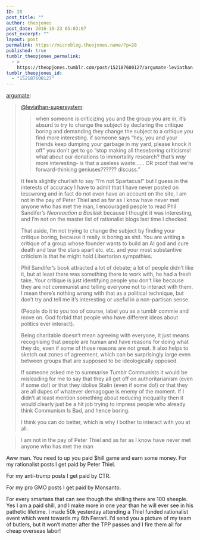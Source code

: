 ```yaml
---
ID: 28
post_title: ""
author: theojones
post_date: 2016-10-23 05:03:07
post_excerpt: ""
layout: post
permalink: https://microblog.theojones.name/?p=28
published: true
tumblr_theopjones_permalink:
  - >
    https://theopjones.tumblr.com/post/152187600127/argumate-leviathan-supersystem-when-someone
tumblr_theopjones_id:
  - "152187600127"
---
```

<p><a class="tumblr_blog" href="http://argumate.tumblr.com/post/152184281279">argumate</a>:</p>
<blockquote>
<p><a class="tumblelog" href="https://tmblr.co/mRo_gKtX8NZJv_Qa32YxfLg">@leviathan-supersystem</a>:</p>
<blockquote><p>when someone is criticizing you and the group you are in, it’s absurd to try to change the subject by declaring the critique boring and demanding they change the subject to a critique <i>you </i>find more interesting. if someone says “hey, you and your friends keep dumping your garbage in my yard, please knock it off” you don’t get to go “stop making all these<i>boring</i> criticisms! what about our donations to immortality research? that’s <i>way</i> more interesting- is that a useless waste…… OR proof that we’re forward-thinking geniuses?????? discuss.”<br /></p></blockquote>
<p>It feels slightly churlish to say “I’m not Spartacus!” but I guess in the interests of accuracy I have to admit that I have never posted on lesswrong and in fact do not even have an account on the site, I am not in the pay of Peter Thiel and as far as I know have never met anyone who has met the man, I encouraged people to read Phil Sandifer’s <i>Neoreaction a Basilisk</i> because I thought it was interesting, and I’m not on the master list of rationalist blogs last time I checked.</p>
<p>That aside, I’m not trying to change the subject by finding your critique boring, because it really is boring as shit. You are writing a critique of a group whose founder wants to build an AI god and cure death and tear the stars apart etc. etc. and your most substantive criticism is that he might hold Libertarian sympathies.</p>
<p>Phil Sandifer’s book attracted a lot of debate; a lot of people didn’t like it, but at least there was something there to work with, he had a fresh take. Your critique is just identifying people you don’t like because they are not communist and telling everyone not to interact with them. I mean there’s nothing wrong with that as a political technique, but don’t try and tell me it’s interesting or useful in a non-partisan sense.</p>
<p>(People do it to you too of course, label you as a tumblr commie and move on. God forbid that people who have different ideas about politics ever interact).</p>
<p>Being charitable doesn’t mean agreeing with everyone, it just means recognising that people are human and have reasons for doing what they do, even if some of those reasons are not great. It also helps to sketch out zones of agreement, which can be surprisingly large even between groups that are supposed to be ideologically opposed.</p>
<p>If someone asked me to summarise Tumblr Communists it would be misleading for me to say that they all get off on authoritarianism (even if some do!) or that they idolise Stalin (even if some do!) or that they are all dupes of whatever demagogue is enemy of the moment. If I didn’t at least mention something about reducing inequality then it would clearly just be a hit job trying to impress people who already think Communism Is Bad, and hence boring.</p>
<p>I think you can do better, which is why I bother to interact with you at all.</p>
</blockquote>

<blockquote><p> I am not in the pay of Peter Thiel and as far as I know have never met anyone who has met the man<br /></p></blockquote><p>Aww man. You need to up you paid $hill game and earn some money. For my rationalist posts I get paid by Peter Thiel. </p><p>For my anti-trump posts I get paid by CTR. </p><p>For my pro GMO posts I get paid by Monsanto. </p><p>For every smartass that can see though the shilling there are 100 sheeple. Yes I am a paid shill, and I make more in one year than he will ever see in his pathetic lifetime. I made 50k yesterday attending a Thiel funded rationalist event which went towards my 6th Ferrari. I&rsquo;d send you a picture of my team of butlers, but it won&rsquo;t matter after the TPP passes and I fire them all for cheap overseas labor!<br /></p>